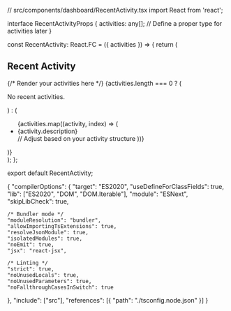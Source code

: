 // src/components/dashboard/RecentActivity.tsx
import React from 'react';

interface RecentActivityProps {
  activities: any[]; // Define a proper type for activities later
}

const RecentActivity: React.FC<RecentActivityProps> = ({ activities }) => {
  return (
    <div>
      <h2>Recent Activity</h2>
      {/* Render your activities here */}
      {activities.length === 0 ? (
        <p>No recent activities.</p>
      ) : (
        <ul>
          {activities.map((activity, index) => (
            <li key={index}>{activity.description}</li> // Adjust based on your activity structure
          ))}
        </ul>
      )}
    </div>
  );
};

export default RecentActivity;


{
  "compilerOptions": {
    "target": "ES2020",
    "useDefineForClassFields": true,
    "lib": ["ES2020", "DOM", "DOM.Iterable"],
    "module": "ESNext",
    "skipLibCheck": true,

    /* Bundler mode */
    "moduleResolution": "bundler",
    "allowImportingTsExtensions": true,
    "resolveJsonModule": true,
    "isolatedModules": true,
    "noEmit": true,
    "jsx": "react-jsx",

    /* Linting */
    "strict": true,
    "noUnusedLocals": true,
    "noUnusedParameters": true,
    "noFallthroughCasesInSwitch": true
  },
  "include": ["src"],
  "references": [{ "path": "./tsconfig.node.json" }]
}